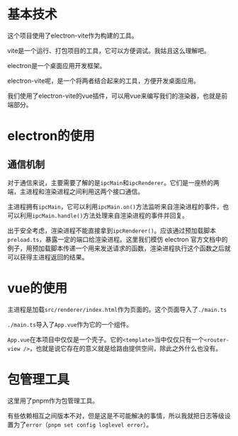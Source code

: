 # 基本技术

这个项目使用了electron-vite作为构建的工具。

vite是一个运行、打包项目的工具，它可以方便调试。我姑且这么理解吧。

electron是一个桌面应用开发框架。

electron-vite呢，是一个将两者结合起来的工具，方便开发桌面应用。

我们使用了electron-vite的vue插件，可以用vue来编写我们的渲染器，也就是前端部分。

# electron的使用

## 通信机制

对于通信来说，主要需要了解的是`ipcMain`和`ipcRenderer`。它们是一座桥的两端，主进程和渲染进程之间利用这两个接口通信。

主进程拥有`ipcMain`，它可以利用`ipcMain.on()`方法监听来自渲染进程的事件，也可以利用`ipcMain.handle()`方法处理来自渲染进程的事件并回复。

出于安全考虑，渲染进程不能直接拿到`ipcRenderer()`。应该通过预加载脚本`preload.ts`，暴露一定的端口给渲染进程。这里我们模仿 electron 官方文档中的例子，用预加载脚本传递一个用来发送请求的函数，渲染进程执行这个函数之后就可以获得主进程返回的结果。

# vue的使用

主进程是加载`src/renderer/index.html`作为页面的。这个页面导入了`./main.ts`

`./main.ts`导入了`App.vue`作为它的一个组件。

`App.vue`在本项目中仅仅是一个壳子。它的`<template>`当中仅仅只有一个`<router-view />`，也就是说它存在的意义就是给路由提供空间，除此之外什么也没有。

# 包管理工具

这里用了pnpm作为包管理工具。

有些依赖相互之间版本不对，但是这是不可能解决的事情，所以我就把日志等级设置为了`error`（`pnpm set config loglevel error`）。

